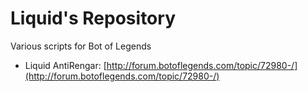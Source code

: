 # Liquid's Repository
Various scripts for Bot of Legends

* Liquid AntiRengar: [http://forum.botoflegends.com/topic/72980-/](http://forum.botoflegends.com/topic/72980-/)
